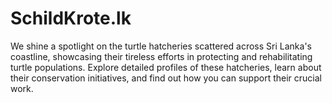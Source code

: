 # SchildKrote.lk
We shine a spotlight on the turtle hatcheries scattered across Sri Lanka's coastline, showcasing their tireless efforts in protecting and rehabilitating turtle populations. Explore detailed profiles of these hatcheries, learn about their conservation initiatives, and find out how you can support their crucial work.
